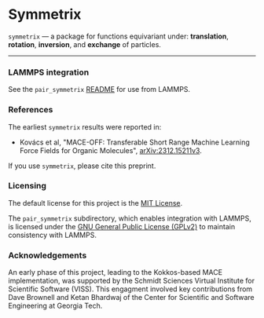# Symmetrix

`symmetrix` — a package for functions equivariant under:
**translation**, **rotation**, **inversion**, and **exchange** of particles.

-----

### LAMMPS integration

See the `pair_symmetrix` [README](pair_symmetrix/README.md) for use from LAMMPS.

### References

The earliest `symmetrix` results were reported in:
* Kovács et al, "MACE-OFF: Transferable Short Range Machine Learning Force Fields for Organic Molecules", [arXiv:2312.15211v3](https://arxiv.org/abs/2312.15211v3).

If you use `symmetrix`, please cite this preprint.

### Licensing

The default license for this project is the [MIT License](./LICENSE).

The `pair_symmetrix` subdirectory, which enables integration with LAMMPS,
is licensed under the [GNU General Public License (GPLv2)](pair_symmetrix/LICENSE)
to maintain consistency with LAMMPS.

### Acknowledgements

An early phase of this project, leading to the Kokkos-based MACE implementation, was supported by the Schmidt Sciences Virtual Institute for Scientific Software (VISS). This engagment involved key contributions from Dave Brownell and Ketan Bhardwaj of the Center for Scientific and Software Engineering at Georgia Tech.
